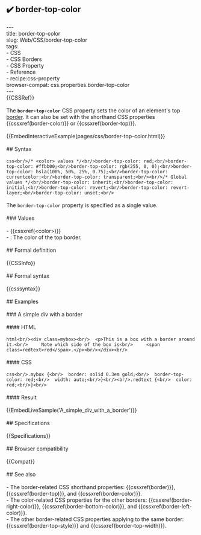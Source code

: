 ## ✔️ border-top-color 
 ---<br/>title: border-top-color<br/>slug: Web/CSS/border-top-color<br/>tags:<br/>  - CSS<br/>  - CSS Borders<br/>  - CSS Property<br/>  - Reference<br/>  - recipe:css-property<br/>browser-compat: css.properties.border-top-color<br/>---<br/>{{CSSRef}}<br/><br/>The **`border-top-color`** CSS property sets the color of an element's top [border](/en-US/docs/Web/CSS/border). It can also be set with the shorthand CSS properties {{cssxref(border-color)}} or {{cssxref(border-top)}}.<br/><br/>{{EmbedInteractiveExample(pages/css/border-top-color.html)}}<br/><br/>## Syntax<br/><br/>```css<br/>/* <color> values */<br/>border-top-color: red;<br/>border-top-color: #ffbb00;<br/>border-top-color: rgb(255, 0, 0);<br/>border-top-color: hsla(100%, 50%, 25%, 0.75);<br/>border-top-color: currentcolor;<br/>border-top-color: transparent;<br/><br/>/* Global values */<br/>border-top-color: inherit;<br/>border-top-color: initial;<br/>border-top-color: revert;<br/>border-top-color: revert-layer;<br/>border-top-color: unset;<br/>```<br/><br/>The `border-top-color` property is specified as a single value.<br/><br/>### Values<br/><br/>- {{cssxref(&lt;color&gt;)}}<br/>  - : The color of the top border.<br/><br/>## Formal definition<br/><br/>{{CSSInfo}}<br/><br/>## Formal syntax<br/><br/>{{csssyntax}}<br/><br/>## Examples<br/><br/>### A simple div with a border<br/><br/>#### HTML<br/><br/>```html<br/><div class=mybox><br/>  <p>This is a box with a border around it.<br/>     Note which side of the box is<br/>     <span class=redtext>red</span>.</p><br/></div><br/>```<br/><br/>#### CSS<br/><br/>```css<br/>.mybox {<br/>  border: solid 0.3em gold;<br/>  border-top-color: red;<br/>  width: auto;<br/>}<br/><br/>.redtext {<br/>  color: red;<br/>}<br/>```<br/><br/>#### Result<br/><br/>{{EmbedLiveSample('A_simple_div_with_a_border')}}<br/><br/>## Specifications<br/><br/>{{Specifications}}<br/><br/>## Browser compatibility<br/><br/>{{Compat}}<br/><br/>## See also<br/><br/>- The border-related CSS shorthand properties: {{cssxref(border)}}, {{cssxref(border-top)}}, and {{cssxref(border-color)}}.<br/>- The color-related CSS properties for the other borders: {{cssxref(border-right-color)}}, {{cssxref(border-bottom-color)}}, and {{cssxref(border-left-color)}}.<br/>- The other border-related CSS properties applying to the same border: {{cssxref(border-top-style)}} and {{cssxref(border-top-width)}}.<br/>
